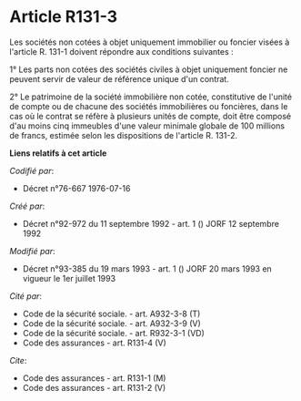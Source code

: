 # Article R131-3

Les sociétés non cotées à objet uniquement immobilier ou foncier visées à l'article R. 131-1 doivent répondre aux conditions
suivantes :

1° Les parts non cotées des sociétés civiles à objet uniquement foncier ne peuvent servir de valeur de référence unique d'un
contrat.

2° Le patrimoine de la société immobilière non cotée, constitutive de l'unité de compte ou de chacune des sociétés
immobilières ou foncières, dans le cas où le contrat se réfère à plusieurs unités de compte, doit être composé d'au moins
cinq immeubles d'une valeur minimale globale de 100 millions de francs, estimée selon les dispositions de l'article R. 131-2.

**Liens relatifs à cet article**

_Codifié par_:

  - Décret n°76-667 1976-07-16

_Créé par_:

  - Décret n°92-972 du 11 septembre 1992 - art. 1 () JORF 12 septembre 1992

_Modifié par_:

  - Décret n°93-385 du 19 mars 1993 - art. 1 () JORF 20 mars 1993 en vigueur le 1er juillet 1993

_Cité par_:

  - Code de la sécurité sociale. - art. A932-3-8 (T)
  - Code de la sécurité sociale. - art. A932-3-9 (V)
  - Code de la sécurité sociale. - art. R932-3-1 (VD)
  - Code des assurances - art. R131-4 (V)

_Cite_:

  - Code des assurances - art. R131-1 (M)
  - Code des assurances - art. R131-2 (V)
